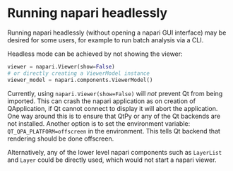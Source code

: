 # Running napari headlessly

Running napari headlessly (without opening a napari GUI interface) may be
desired for some users, for example to run batch analysis via a CLI.

Headless mode can be achieved by not showing the viewer:

```python
viewer = napari.Viewer(show=False)
# or directly creating a ViewerModel instance
viewer_model = napari.components.ViewerModel()
```

Currently, using `napari.Viewer(show=False)` will *not* prevent
Qt from being imported. This can crash the napari application as on creation
of QApplication, if Qt cannot connect to display it will abort the application.
One way around this is to ensure that QtPy or any of the Qt backends are not
installed. Another option is to set the environment variable:
`QT_QPA_PLATFORM=offscreen` in the environment. This tells Qt backend that
rendering should be done offscreen.

Alternatively, any of the lower level napari components such as `LayerList` and
`Layer` could be directly used, which would not start a napari viewer.
